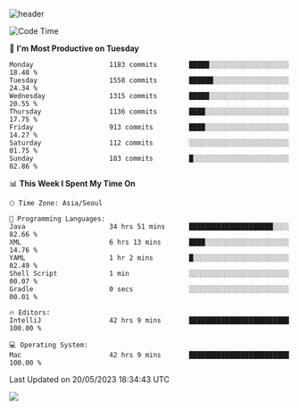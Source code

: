 ![header](https://capsule-render.vercel.app/api?type=Egg&color=timeAuto&height=300&section=header&text=PoPo&fontSize=90&animation=fadeIn)

  <!--START_SECTION:waka-->
![Code Time](http://img.shields.io/badge/Code%20Time-831%20hrs-blue)

📅 **I'm Most Productive on Tuesday** 

```text
Monday                   1183 commits        █████░░░░░░░░░░░░░░░░░░░░   18.48 % 
Tuesday                  1558 commits        ██████░░░░░░░░░░░░░░░░░░░   24.34 % 
Wednesday                1315 commits        █████░░░░░░░░░░░░░░░░░░░░   20.55 % 
Thursday                 1136 commits        ████░░░░░░░░░░░░░░░░░░░░░   17.75 % 
Friday                   913 commits         ████░░░░░░░░░░░░░░░░░░░░░   14.27 % 
Saturday                 112 commits         ░░░░░░░░░░░░░░░░░░░░░░░░░   01.75 % 
Sunday                   183 commits         █░░░░░░░░░░░░░░░░░░░░░░░░   02.86 % 
```


📊 **This Week I Spent My Time On** 

```text
🕑︎ Time Zone: Asia/Seoul

💬 Programming Languages: 
Java                     34 hrs 51 mins      █████████████████████░░░░   82.66 % 
XML                      6 hrs 13 mins       ████░░░░░░░░░░░░░░░░░░░░░   14.76 % 
YAML                     1 hr 2 mins         █░░░░░░░░░░░░░░░░░░░░░░░░   02.49 % 
Shell Script             1 min               ░░░░░░░░░░░░░░░░░░░░░░░░░   00.07 % 
Gradle                   0 secs              ░░░░░░░░░░░░░░░░░░░░░░░░░   00.01 % 

🔥 Editors: 
IntelliJ                 42 hrs 9 mins       █████████████████████████   100.00 % 

💻 Operating System: 
Mac                      42 hrs 9 mins       █████████████████████████   100.00 % 
```


 Last Updated on 20/05/2023 18:34:43 UTC
<!--END_SECTION:waka-->



<img src="https://capsule-render.vercel.app/api?type=Egg&color=timeAuto&height=300&section=footer&text=PoPo&fontSize=90&animation=fadeIn&reversal=true" />
